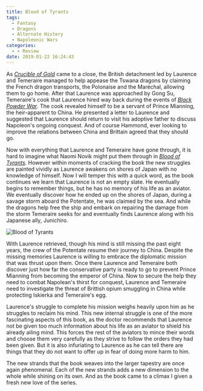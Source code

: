 ```yaml
---
title: Blood of Tyrants
tags:
  - Fantasy
  - Dragons
  - Alternate History
  - Napoleonic Wars
categories:
  - - Review
date: 2019-01-22 16:24:43
---
```


As [_Crucible of Gold_](https://www.amazon.com/gp/product/0345522877/ref=as_li_tl?ie=UTF8&tag=mysite009e-20&camp=1789&creative=9325&linkCode=as2&creativeASIN=0345522877&linkId=769db48428d60d09007f134e0785936f) came to a close, the British detachment led by Laurence and Temeraire managed to help appease the Tswana dragons by claiming the French dragon transports, the Polonaise and the Maréchal, allowing them to go home.  After that Laurence was approached by Gong Su, Temeraire's cook that Laurence hired way back during the events of [_Black Powder War_](https://www.amazon.com/gp/product/0345481305/ref=as_li_tl?ie=UTF8&camp=1789&creative=9325&creativeASIN=0345481305&linkCode=as2&tag=mysite009e-20&linkId=8bc6caf64898873995caba325fde6006).  The cook revealed himself to be a  servant of Prince Mianning, the heir-apparent to China.  He presented a letter to Laurence and suggested that Laurence should return to visit his adoptive father to discuss Napoleon's ongoing conquest. And of course Hammond, ever looking to improve the relations between China and Brittain agreed that they should go.

Now with everything that Laurence and Temeraire have gone through, it is hard to imagine what Naomi Novik might put them through in [_Blood of Tyrants_](https://www.amazon.com/gp/product/0345522907/ref=as_li_tl?ie=UTF8&tag=mysite009e-20&camp=1789&creative=9325&linkCode=as2&creativeASIN=0345522907&linkId=1901833b7a0374e256008280b1ce35d4).  However within moments of cracking the book the new struggles are painted vividly as Laurence awakens on shores of Japan with no knowledge of himself.<!-- more -->  Now I will temper this with a quick word, as the book continues we learn that Laurence is not an empty slate.  He eventually begins to remember things, but he has no memory of his life as an aviator.  We eventually discover how he ended up on the shores of Japan, during a savage storm aboard the Potentate, he was claimed by the sea.  And while the dragons help free the ship and embark on repairing the damage from the storm Temeraire seeks for and eventually finds Laurence along with his Japanese ally, Junichiro.<div class="embedded-image-left"><img src="https://images-na.ssl-images-amazon.com/images/I/61bHOzShrXL._SX342_.jpg" alt="Blood of Tyrants" style="max-height: 300px; max-width: 300px"/></div>

With Laurence retrieved, though his mind is still missing the past eight years, the crew of the Potentate resume their journey to China.  Despite the missing memories Laurence is willing to embrace the diplomatic mission that was thrust upon them.  Once there Laurence and Temeraire both discover just how far the conservative party is ready to go to prevent Prince Mianning from becoming the emperor of China.  Now to secure the help they need to combat Napolean's thirst for conquest, Laurence and Temeraire need to investigate the threat of Brittish opium smuggling in China while protecting Iskierka and Temeraire's egg.

Laurence's struggle to complete his mission weighs heavily upon him as he struggles to reclaim his mind.  This new internal struggle is one of the more fascinating aspects of this book, as the doctor recommends that Laurence not be given too much information about his life as an aviator to shield his already ailing mind.  This forces the rest of the aviators to mince their words and choose them very carefully as they strive to follow the orders they had been given.  But it is also infuriating to Laurence as he can tell there are things that they do not want to offer up in fear of doing more harm to him.

The new strands that the book weaves into the larger tapestry are once again phenomenal.  Each of the new strands adds a new dimension to the whole while shining on its own.  And as the book came to a climax I given a fresh new love of the series.